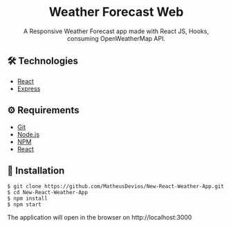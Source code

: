 # <div align="center">Weather Forecast Web</div>
<p align="center">A Responsive Weather Forecast app made with React JS, Hooks, consuming OpenWeatherMap API.</p>

## 🛠️ Technologies

<ul>
  <li><a href="https://reactjs.org/">React</a></li>
  <li><a href="https://expressjs.com">Express</a></li>
</ul>

## ⚙️ Requirements

<ul>
  <li><a href="https://git-scm.com/">Git</a></li>
  <li><a href="https://nodejs.org/en/">Node.js</a></li>
  <li><a href="https://www.npmjs.com/">NPM</a></li>
  <li><a href="https://https://reactjs.org/">React</a></li>
</ul>

## 🚀 Installation

```
$ git clone https://github.com/MatheusDevios/New-React-Weather-App.git
$ cd New-React-Weather-App
$ npm install
$ npm start
```

The application will open in the browser on http://localhost:3000
